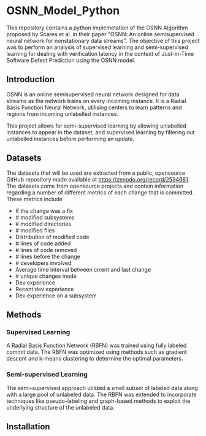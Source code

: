 # OSNN_Model_Python
This repository contains a python implemetation of the OSNN Algorithm proposed by Soares et al. in their paper "OSNN: An online semisupervised neural network for nonstationary data streams". The objective of this project was to perform an analysis of supervised learning and semi-supervised learning for dealing with verification latency in the context of Just-in-Time Software Defect Prediction using the OSNN model.

## Introduction
OSNN is an online semisupervised neural network designed for data streams as the network trains on every incoming instance. It is a Radial Basis Function Neural Network, utilising centers to learn patterns and regions from incoming unlabelled instances.

This project allows for semi-supervised learning by allowing unlabelled instances to appear in the dataset, and supervised learning by filtering out unlabelled instances before performing an update.

## Datasets
The datasets that will be used are extracted from a public, opensource GitHub repository made available at https://zenodo.org/record/2594681. The datasets come from opensource projects and contain information regarding a number of different metrics of each change that is committed. These metrics include
- If the change was a fix
- \# modified subsystems
- \# modified directories
- \# modified files
- Distribution of modified code
- \# lines of code added
- \# lines of code removed
- \# lines before the change
- \# developers involved
- Average time interval between crrent and last change
- \# unique changes made
- Dev experience
- Recent dev experience
- Dev experience on a subsystem

## Methods

### Supervised Learning
A Radial Basis Function Network (RBFN) was trained using fully labeled commit data. The RBFN was optimized using methods such as gradient descent and k-means clustering to determine the optimal parameters.

### Semi-supervised Learning
The semi-supervised approach utilized a small subset of labeled data along with a large pool of unlabeled data. The RBFN was extended to incorporate techniques like pseudo-labeling and graph-based methods to exploit the underlying structure of the unlabeled data.
## Installation


